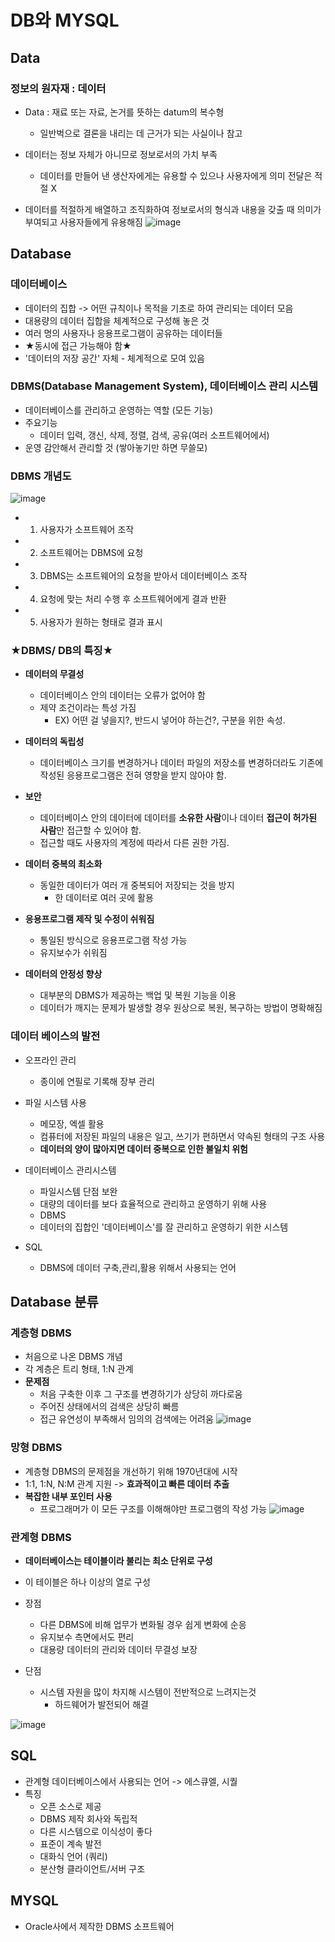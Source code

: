 # DB와 MYSQL
## Data
### 정보의 원자재 : 데이터
- Data : 재료 또는 자료, 논거를 뜻하는 datum의 복수형
	- 일반벅으로 결론을 내리는 데 근거가 되는 사실이나 참고
- 데이터는 정보 자체가 아니므로 정보로서의 가치 부족
	- 데이터를 만들어 낸 생산자에게는 유용할 수 있으나 사용자에게 의미 전달은 적절 X

- 데이터를 적절하게 배열하고 조직화하여 정보로서의 형식과 내용을 갖출 때 의미가 부여되고 사용자들에게 유용해짐
![image](https://user-images.githubusercontent.com/47033052/67184504-e8984400-f41e-11e9-8257-dee8862f92a9.png)

## Database
### 데이터베이스
- 데이터의 집합 -> 어떤 규칙이나 목적을 기초로 하여 관리되는 데이터 모음
- 대용량의 데이터 집합을 체계적으로 구성해 놓은 것
- 여러 명의 사용자나 응용프로그램이 공유하는 데이터들
- ★동시에 접근 가능해야 함★
- '데이터의 저장 공간' 자체 - 체계적으로 모여 있음

### DBMS(Database Management System), 데이터베이스 관리 시스템
- 데이터베이스를 관리하고 운영하는 역할 (모든 기능)
- 주요기능
	- 데이터 입력, 갱신, 삭제, 정렬, 검색, 공유(여러 소프트웨어에서)
- 운영 감안해서 관리할 것 (쌓아놓기만 하면 무쓸모)

### DBMS 개념도
![image](https://user-images.githubusercontent.com/47033052/67184821-8ab82c00-f41f-11e9-8152-7439e961f39c.png)

- 1) 사용자가 소프트웨어 조작
- 2) 소프트웨어는 DBMS에 요청
- 3) DBMS는 소프트웨어의 요청을 받아서 데이터베이스 조작
- 4) 요청에 맞는 처리 수행 후 소프트웨어에게 결과 반환
- 5) 사용자가 원하는 형태로 결과 표시

### ★DBMS/ DB의 특징★
- **데이터의 무결성**
	- 데이터베이스 안의 데이터는 오류가 없어야 함
	- 제약 조건이라는 특성 가짐
		- EX) 어떤 걸 넣을지?, 반드시 넣어야 하는건?, 구분을 위한 속성.

- **데이터의 독립성**
	- 데이터베이스 크기를 변경하거나 데이터 파일의 저장소를 변경하더라도 기존에 작성된 응용프로그램은 전혀 영향을 받지 않아야 함.

- **보안**
	- 데이터베이스 안의 데이터에 데이터를 **소유한 사람**이나 데이터 **접근이 허가된 사람**만 접근할 수 있어야 함.
	- 접근할 때도 사용자의 계정에 따라서 다른 권한 가짐.

- **데이터 중복의 최소화**
	- 동일한 데이터가 여러 개 중복되어 저장되는 것을 방지
		- 한 데이터로 여러 곳에 활용

- **응용프로그램 제작 및 수정이 쉬워짐**
	- 통일된 방식으로 응용프로그램 작성 가능
	- 유지보수가 쉬워짐

- **데이터의 안정성 향상**
	- 대부분의 DBMS가 제공하는 백업 및 복원 기능을 이용
	- 데이터가 깨지는 문제가 발생할 경우 원상으로 복원, 복구하는 방법이 명확해짐

### 데이터 베이스의 발전
- 오프라인 관리
	- 종이에 연필로 기록해 장부 관리

- 파일 시스템 사용
	- 메모장, 엑셀 활용
	- 컴퓨터에 저장된 파일의 내용은 일고, 쓰기가 편하면서 약속된 형태의 구조 사용
	- **데이터의 양이 많아지면 데이터 중복으로 인한 불일치 위험**

- 데이터베이스 관리시스템
	- 파일시스템 단점 보완
	- 대량의 데이터를 보다 효율적으로 관리하고 운영하기 위해 사용
	- DBMS
	- 데이터의 집합인 '데이터베이스'를 잘 관리하고 운영하기 위한 시스템

- SQL
	- DBMS에 데이터 구축,관리,활용 위해서 사용되는 언어

## Database 분류
### 계층형 DBMS
- 처음으로 나온 DBMS 개념
- 각 계층은 트리 형태, 1:N 관계
- **문제점**
	- 처음 구축한 이후 그 구조를 변경하기가 상당히 까다로움
	- 주어진 상태에서의 검색은 상당히 빠름
	- 접근 유연성이 부족해서 임의의 검색에는 어려움
![image](https://user-images.githubusercontent.com/47033052/67186375-f0f27e00-f422-11e9-9ee2-82a035cd87be.png)
### 망형 DBMS
- 계층형 DBMS의 문제점을 개선하기 위해 1970년대에 시작
- 1:1, 1:N, N:M 관계 지원 -> **효과적이고 빠른 데이터 추출**
- **복잡한 내부 포인터 사용**
	- 프로그래머가 이 모든 구조를 이해해야만 프로그램의 작성 가능
![image](https://user-images.githubusercontent.com/47033052/67186437-09629880-f423-11e9-880e-0255a14b53fe.png)

### 관계형 DBMS
- **데이터베이스는 테이블이라 불리는 최소 단위로 구성**
- 이 테이블은 하나 이상의 열로 구성
- 장점
	- 다른 DBMS에 비해 업무가 변화될 경우 쉽게 변화에 순응
	- 유지보수 측면에서도 편리
	- 대용량 데이터의 관리와 데이터 무결성 보장

- 단점
	- 시스템 자원을 많이 차지해 시스템이 전반적으로 느려지는것
		- 하드웨어가 발전되어 해결
		
![image](https://user-images.githubusercontent.com/47033052/67187506-50518d80-f425-11e9-9043-7e7676578ab5.png)

## SQL
- 관계형 데이터베이스에서 사용되는 언어 -> 에스큐엘, 시퀄
- 특징
	- 오픈 소스로 제공
	- DBMS 제작 회사와 독립적
	- 다른 시스템으로 이식성이 좋다
	- 표준이 계속 발전
	- 대화식 언어 (쿼리)
	- 분산형 클라이언트/서버 구조

## MYSQL
- Oracle사에서 제작한 DBMS 소프트웨어


